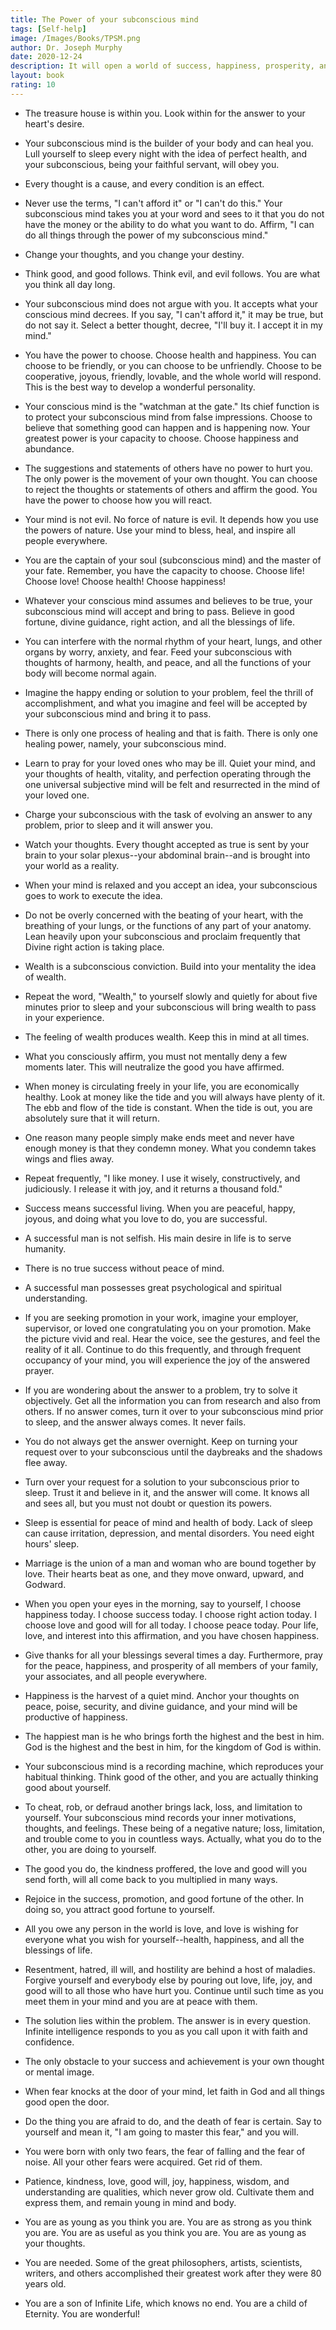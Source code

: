 ```yaml
---
title: The Power of your subconscious mind
tags: [Self-help]
image: /Images/Books/TPSM.png
author: Dr. Joseph Murphy
date: 2020-12-24
description: It will open a world of success, happiness, prosperity, and peace for you
layout: book
rating: 10
---
```


- The treasure house is within you. Look within for the answer to your heart's desire.

- Your subconscious mind is the builder of your body and can heal you. Lull yourself to sleep every night with the idea of perfect health, and your subconscious, being your faithful servant, will obey you.

- Every thought is a cause, and every condition is an effect.

- Never use the terms, "I can't afford it" or "I can't do this." Your subconscious mind takes you at your word and sees to it that you do not have the money or the ability to do what you want to do. Affirm, "I can do all things through the power of my subconscious mind."

- Change your thoughts, and you change your destiny.

- Think good, and good follows. Think evil, and evil follows. You are what you think all day long.

- Your subconscious mind does not argue with you. It accepts what your conscious mind decrees. If you say, "I can't afford it," it may be true, but do not say it. Select a better thought, decree, "I'll buy it. I accept it in my mind."

- You have the power to choose. Choose health and happiness. You can choose to be friendly, or you can choose to be unfriendly. Choose to be cooperative, joyous, friendly, lovable, and the whole world will respond. This is the best way to develop a wonderful personality.

- Your conscious mind is the "watchman at the gate." Its chief function is to protect your subconscious mind from false impressions. Choose to believe that something good can happen and is happening now. Your greatest power is your capacity to choose. Choose happiness and abundance.

- The suggestions and statements of others have no power to hurt you. The only power is the movement of your own thought. You can choose to reject the thoughts or statements of others and affirm the good. You have the power to choose how you will react.

- Your mind is not evil. No force of nature is evil. It depends how you use the powers of nature. Use your mind to bless, heal, and inspire all people everywhere.

- You are the captain of your soul (subconscious mind) and the master of your fate. Remember, you have the capacity to choose. Choose life! Choose love! Choose health! Choose happiness!

- Whatever your conscious mind assumes and believes to be true, your subconscious mind will accept and bring to pass. Believe in good fortune, divine guidance, right action, and all the blessings of life.

- You can interfere with the normal rhythm of your heart, lungs, and other organs by worry, anxiety, and fear. Feed your subconscious with thoughts of harmony, health, and peace, and all the functions of your body will become normal again.

- Imagine the happy ending or solution to your problem, feel the thrill of accomplishment, and what you imagine and feel will be accepted by your subconscious mind and bring it to pass.

- There is only one process of healing and that is faith. There is only one healing power, namely, your subconscious mind.

- Learn to pray for your loved ones who may be ill. Quiet your mind, and your thoughts of health, vitality, and perfection operating through the one universal subjective mind will be felt and resurrected in the mind of your loved one.

- Charge your subconscious with the task of evolving an answer to any problem, prior to sleep and it will answer you.

- Watch your thoughts. Every thought accepted as true is sent by your brain to your solar plexus--your abdominal brain--and is brought into your world as a reality.

- When your mind is relaxed and you accept an idea, your subconscious goes to work to execute the idea.

- Do not be overly concerned with the beating of your heart, with the breathing of your lungs, or the functions of any part of your anatomy. Lean heavily upon your subconscious and proclaim frequently that Divine right action is taking place.

- Wealth is a subconscious conviction. Build into your mentality the idea of wealth.

- Repeat the word, "Wealth," to yourself slowly and quietly for about five minutes prior to sleep and your subconscious will bring wealth to pass in your experience.

- The feeling of wealth produces wealth. Keep this in mind at all times.

- What you consciously affirm, you must not mentally deny a few moments later. This will neutralize the good you have affirmed.

- When money is circulating freely in your life, you are economically healthy. Look at money like the tide and you will always have plenty of it. The ebb and flow of the tide is constant. When the tide is out, you are absolutely sure that it will return.

- One reason many people simply make ends meet and never have enough money is that they condemn money. What you condemn takes wings and flies away.

- Repeat frequently, "I like money. I use it wisely, constructively, and judiciously. I release it with joy, and it returns a thousand fold."

- Success means successful living. When you are peaceful, happy, joyous, and doing what you love to do, you are successful.

- A successful man is not selfish. His main desire in life is to serve humanity.

- There is no true success without peace of mind.

- A successful man possesses great psychological and spiritual understanding.

- If you are seeking promotion in your work, imagine your employer, supervisor, or loved one congratulating you on your promotion. Make the picture vivid and real. Hear the voice, see the gestures, and feel the reality of it all. Continue to do this frequently, and through frequent occupancy of your mind, you will experience the joy of the answered prayer.

- If you are wondering about the answer to a problem, try to solve it objectively. Get all the information you can from research and also from others. If no answer comes, turn it over to your subconscious mind prior to sleep, and the answer always comes. It never fails.

- You do not always get the answer overnight. Keep on turning your request over to your subconscious until the daybreaks and the shadows flee away.

- Turn over your request for a solution to your subconscious prior to sleep. Trust it and believe in it, and the answer will come. It knows all and sees all, but you must not doubt or question its powers.

- Sleep is essential for peace of mind and health of body. Lack of sleep can cause irritation, depression, and mental disorders. You need eight hours' sleep.

- Marriage is the union of a man and woman who are bound together by love. Their hearts beat as one, and they move onward, upward, and Godward.

- When you open your eyes in the morning, say to yourself, I choose happiness today. I choose success today. I choose right action today. I choose love and good will for all today. I choose peace today. Pour life, love, and interest into this affirmation, and you have chosen happiness.

- Give thanks for all your blessings several times a day. Furthermore, pray for the peace, happiness, and prosperity of all members of your family, your associates, and all people everywhere.

- Happiness is the harvest of a quiet mind. Anchor your thoughts on peace, poise, security, and divine guidance, and your mind will be productive of happiness.

- The happiest man is he who brings forth the highest and the best in him. God is the highest and the best in him, for the kingdom of God is within.

- Your subconscious mind is a recording machine, which reproduces your habitual thinking. Think good of the other, and you are actually thinking good about yourself.

- To cheat, rob, or defraud another brings lack, loss, and limitation to yourself. Your subconscious mind records your inner motivations, thoughts, and feelings. These being of a negative nature; loss, limitation, and trouble come to you in countless ways. Actually, what you do to the other, you are doing to yourself.

- The good you do, the kindness proffered, the love and good will you send forth, will all come back to you multiplied in many ways.

- Rejoice in the success, promotion, and good fortune of the other. In doing so, you attract good fortune to yourself.

- All you owe any person in the world is love, and love is wishing for everyone what you wish for yourself--health, happiness, and all the blessings of life.

- Resentment, hatred, ill will, and hostility are behind a host of maladies. Forgive yourself and everybody else by pouring out love, life, joy, and good will to all those who have hurt you. Continue until such time as you meet them in your mind and you are at peace with them.

- The solution lies within the problem. The answer is in every question. Infinite intelligence responds to you as you call upon it with faith and confidence.

- The only obstacle to your success and achievement is your own thought or mental image.

- When fear knocks at the door of your mind, let faith in God and all things good open the door.

- Do the thing you are afraid to do, and the death of fear is certain. Say to yourself and mean it, "I am going to master this fear," and you will.

- You were born with only two fears, the fear of falling and the fear of noise. All your other fears were acquired. Get rid of them.

- Patience, kindness, love, good will, joy, happiness, wisdom, and understanding are qualities, which never grow old. Cultivate them and express them, and remain young in mind and body.

- You are as young as you think you are. You are as strong as you think you are. You are as useful as you think you are. You are as young as your thoughts.

- You are needed. Some of the great philosophers, artists, scientists, writers, and others accomplished their greatest work after they were 80 years old.

- You are a son of Infinite Life, which knows no end. You are a child of Eternity. You are wonderful!